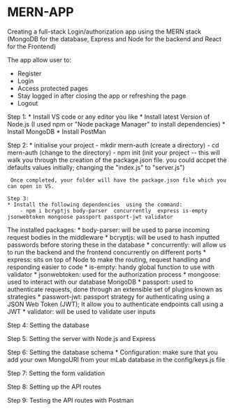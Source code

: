 # MERN-APP
Creating a full-stack Login/authorization app using the MERN stack (MongoDB for the database, Express and Node for the backend and React for the Frontend)

The app allow user to:
   * Register
   * Login
   * Access protected pages 
   * Stay logged in after closing the app or refreshing the page
   * Logout
  
  Step 1:
    * Install VS code or any editor you like
    * Install latest Version of Node.js (I used npm or "Node package Manager" to install dependencies)
    * Install MongoDB
    * Install PostMan
     
  Step 2:
    * initialise your project
         - mkdir  mern-auth       (create a directory)
         - cd mern-auth           (change to the directory)
         - npm init               (init your project -- this will walk you through the creation of the package.json file.
                                   you could accpet the defaults values initially; changing the "index.js" to "server.js")
                                   
                                   
     Once completed, your folder will have the package.json file which you can open in VS.
     
    Step 3:
    * Install the following dependencies  using the command:
        - npm i bcryptjs body-parser  concurrently  express is-empty jsonwebtoken mongoose passport passport-jwt validator
        
        
   The installed packages:
    * body-parser: will be used to parse incoming request bodies in the middleware
    * bcryptjs: will be used to hash inputted passwords before storing these in the database
    * concurrently: will allow us to run the backend and the frontend concurrently on different ports
    * express: sits on top of Node to make the routing, request handling and responding easier to code
    * is-empty: handy global function to use with validator
    * jsonwebtoken: used for the authorization process
    * mongoose: used to interact with our database MongoDB
    * passport: used to authenticate requests, done through an extensible set of plugins known as strategies
    * passwort-jwt:  passport strategy for authenticating using a JSON Web Token (JWT); It allow you to authenticate endpoints call using a JWT
    * validator: will be used to validate user inputs 
       
   Step 4: Setting the database
   
   Step 5: Setting the server with Node.js and Express
   
   Step 6: Setting the database schema
    *  Configuration: make sure that you add your own MongoURI from your mLab database in the config/keys.js file
   
   Step 7: Setting the form validation
   
   Step 8: Setting up the API routes
   
   Step 9: Testing the API routes with Postman
       
       
       

      
     
